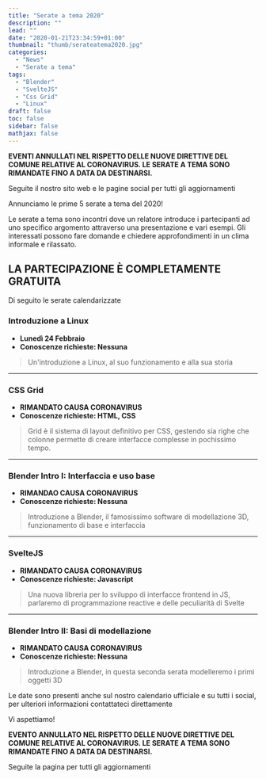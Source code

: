 ```yaml
---
title: "Serate a tema 2020"
description: ""
lead: ""
date: "2020-01-21T23:34:59+01:00"
thumbnail: "thumb/serateatema2020.jpg"
categories:
  - "News"
  - "Serate a tema"
tags:
  - "Blender"
  - "SvelteJS"
  - "Css Grid"
  - "Linux"
draft: false
toc: false
sidebar: false
mathjax: false
---
```


**EVENTI ANNULLATI NEL RISPETTO DELLE NUOVE DIRETTIVE DEL COMUNE RELATIVE AL CORONAVIRUS.
LE SERATE A TEMA SONO RIMANDATE FINO A DATA DA DESTINARSI.**

Seguite il nostro sito web e le pagine social per tutti gli aggiornamenti

<!--more-->

Annunciamo le prime 5 serate a tema del 2020!

Le serate a tema sono incontri dove un relatore introduce i partecipanti ad uno specifico argomento attraverso una presentazione e vari esempi.
Gli interessati possono fare domande e chiedere approfondimenti in un clima informale e rilassato.

## LA PARTECIPAZIONE È COMPLETAMENTE GRATUITA

Di seguito le serate calendarizzate  


### Introduzione a Linux
* **Lunedì 24 Febbraio**
* **Conoscenze richieste: Nessuna**

> Un'introduzione a Linux, al suo funzionamento e alla sua storia

---
### CSS Grid
* **RIMANDATO CAUSA CORONAVIRUS**
* **Conoscenze richieste: HTML, CSS**

> Grid è il sistema di layout definitivo per CSS, gestendo sia righe che colonne permette di creare interfacce complesse in pochissimo tempo.

---
### Blender Intro I: Interfaccia e uso base
* **RIMANDAO CAUSA CORONAVIRUS**
* **Conoscenze richieste: Nessuna** 

> Introduzione a Blender, il famosissimo software di modellazione 3D, funzionamento di base e interfaccia

---
### SvelteJS
* **RIMANDATO CAUSA CORONAVIRUS**
* **Conoscenze richieste: Javascript**

> Una nuova libreria per lo sviluppo di interfacce frontend in JS, parlaremo di programmazione reactive e delle peculiarità di Svelte

---
### Blender Intro II: Basi di modellazione
* **RIMANDATO CAUSA CORONAVIRUS**
* **Conoscenze richieste: Nessuna**

> Introduzione a Blender, in questa seconda serata modelleremo i primi oggetti 3D


Le date sono presenti anche sul nostro calendario ufficiale e su tutti i social, per ulteriori informazioni contattateci direttamente

Vi aspettiamo!

**EVENTO ANNULLATO NEL RISPETTO DELLE NUOVE DIRETTIVE DEL COMUNE RELATIVE AL CORONAVIRUS.
LE SERATE A TEMA SONO RIMANDATE FINO A DATA DA DESTINARSI.**

Seguite la pagina per tutti gli aggiornamenti
